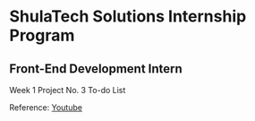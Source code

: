 # ShulaTech Solutions Internship Program
## Front-End Development Intern
Week 1
Project No. 3
To-do List

Reference: [Youtube](https://www.youtube.com/watch?v=Yy69xuYX-jE)
